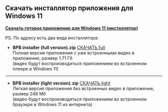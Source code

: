 ## Скачать инсталлятор приложения для Windows 11  
**[Скачать готовое приложение для Windows 11 (инсталлятор)](https://drive.google.com/drive/folders/1SfGQPMo_QEpEPovP6XomKNMlFXAfftdn?usp=sharing)**  

PS.
По адресу есть два вида инсталлятора:
- **BPB installer (full version).zip** [СКАЧАТЬ full](https://drive.google.com/file/d/1NqNdhYtX2MXZsKscztkEu8DrJuILRfJr/view?usp=sharing)  
Полная версия приложения с уже встроенными видео в приложение, размер 1.71 Гб  
(видео будут воспроизводиться приложением во встроенном плеере в Windows 11)
** **
- **BPB installer (light version).zip** [СКАЧАТЬ light](https://drive.google.com/file/d/1gTGIelNjnHJGKPobZigXDCGkR97nw4XP/view?usp=sharing)  
Легкая версия приложения без встроенных видео в приложение, размер 248 Мб  
(видео будут воспроизводиться приложением во встроенном браузере в Windows 11 из интернета)  
